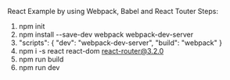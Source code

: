 React Example by using Webpack, Babel and React Touter
Steps:

1. npm init
2. npm install --save-dev webpack webpack-dev-server
3. "scripts": {
    "dev": "webpack-dev-server",
    "build": "webpack"
  }
4. npm i -s react react-dom react-router@3.2.0
5. npm run build
6. npm run dev